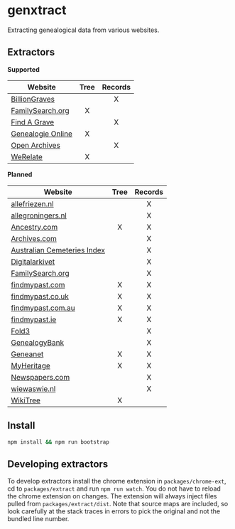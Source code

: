 # genxtract
Extracting genealogical data from various websites.

## Extractors

**Supported**

| Website | Tree | Records |
|---------|:----:|:-------:|
|[BillionGraves](http://billiongraves.com)||X|
|[FamilySearch.org](https://familysearch.org)|X||
|[Find A Grave](http://www.findagrave.com)||X|
|[Genealogie Online](https://www.genealogieonline.nl)|X||
|[Open Archives](https://www.openarch.nl)||X|
|[WeRelate](http://www.werelate.org)|X||

**Planned**

| Website | Tree | Records |
|---------|:----:|:-------:|
|[allefriezen.nl](https://www.allefriezen.nl)||X|
|[allegroningers.nl](http://allegroningers.nl)||X|
|[Ancestry.com](http://ancestry.com)|X|X|
|[Archives.com](https://www.archives.com)||X|
|[Australian Cemeteries Index](http://austcemindex.com)||X|
|[Digitalarkivet](https://www.arkivverket.no/eng/Digitalarkivet)||X|
|[FamilySearch.org](https://familysearch.org)||X|
|[findmypast.com](http://www.findmypast.com)|X|X|
|[findmypast.co.uk](http://www.findmypast.co.uk)|X|X|
|[findmypast.com.au](http://www.findmypast.com.au)|X|X|
|[findmypast.ie](http://www.findmypast.ie)|X|X|
|[Fold3](https://www.fold3.com)||X|
|[GenealogyBank](http://www.genealogybank.com)||X|
|[Geneanet](http://www.geneanet.org)|X|X|
|[MyHeritage](https://www.myheritage.com)|X|X|
|[Newspapers.com](https://www.newspapers.com)||X|
|[wiewaswie.nl](https://www.wiewaswie.nl/en/)||X|
|[WikiTree](http://www.wikitree.com)|X||

## Install
````bash
npm install && npm run bootstrap
````

## Developing extractors
To develop extractors install the chrome extension in `packages/chrome-ext`, cd to `packages/extract` and run `npm run watch`. You do not have to reload the chrome extension on changes. The extension will always inject files pulled from `packages/extract/dist`. Note that source maps are included, so look carefully at the stack traces in errors to pick the original and not the bundled line number.
